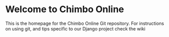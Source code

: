 # Welcome to Chimbo Online
This is the homepage for the Chimbo Online Git repository. 
For instructions on using git, and tips specific to our Django project check the wiki
